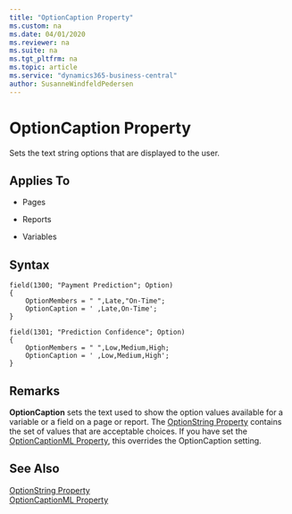 ```yaml
---
title: "OptionCaption Property"
ms.custom: na
ms.date: 04/01/2020
ms.reviewer: na
ms.suite: na
ms.tgt_pltfrm: na
ms.topic: article
ms.service: "dynamics365-business-central"
author: SusanneWindfeldPedersen
---
```


# OptionCaption Property
Sets the text string options that are displayed to the user.  
  
## Applies To  
  
- Pages  
  
- Reports  
  
- Variables  
  
## Syntax
```
field(1300; "Payment Prediction"; Option)
{
    OptionMembers = " ",Late,"On-Time";
    OptionCaption = ' ,Late,On-Time';
}
```
```
field(1301; "Prediction Confidence"; Option)
{
    OptionMembers = " ",Low,Medium,High;
    OptionCaption = ' ,Low,Medium,High';
}
```

## Remarks  
**OptionCaption** sets the text used to show the option values available for a variable or a field on a page or report. The [OptionString Property](devenv-optionstring-property.md) contains the set of values that are acceptable choices. If you have set the [OptionCaptionML Property](devenv-optioncaptionml-property.md), this overrides the OptionCaption setting.  
  
## See Also  
 [OptionString Property](devenv-optionstring-property.md)   
 [OptionCaptionML Property](devenv-optioncaptionml-property.md)